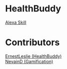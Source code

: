 # HealthBuddy
<a href="https://alexa.amazon.com/spa/index.html#skills/beta/amzn1.ask.skill.22cf8ba3-f102-414a-91c9-e11fa6af6637/?ref=skill_dsk_skb_ys
">Alexa Skill</a> 

# Contributors
<a href="https://github.com/ErnestLeslie">ErnestLeslie (HealthBuddy) </a> <br/>
<a href="https://github.com/NevainD">NevainD (Gamification)</a> 

